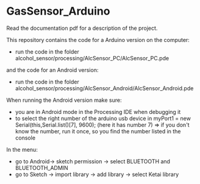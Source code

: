 # GasSensor_Arduino

Read the documentation pdf for a description of the project.

This repository contains the code for a Arduino version on the computer:
 - run the code in the folder alcohol_sensor/processing/AlcSensor_PC/AlcSensor_PC.pde
 
 and the code for an Android version:
 
 - run the code in the folder alcohol_sensor/processing/AlcSensor_Android/AlcSensor_Android.pde
 
 When running the Android version make sure:
 
 - you are in Android mode in the Processing IDE when debugging it
 - to select the right number of the arduino usb device in myPort1 = new Serial(this,Serial.list()[7], 9600); (here it has number 7)
  => if you don't know the number, run it once, so you find the number listed in the console 
  
In the menu: 
- go to Android-> sketch permission -> select BLUETOOTH and BLUETOOTH_ADMIN 
- go to Sketch -> import library -> add library -> select Ketai library
